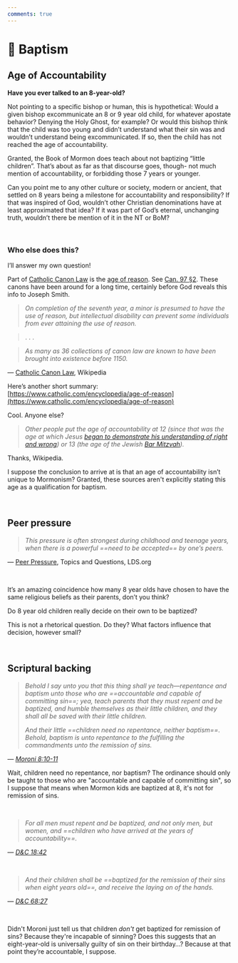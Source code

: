```yaml
---
comments: true
---
```

# 🌊 Baptism
## Age of Accountability
**Have you ever talked to an 8-year-old?**

Not pointing to a specific bishop or human, this is hypothetical: Would a given bishop excommunicate an 8 or 9 year old child, for whatever apostate behavior? Denying the Holy Ghost, for example? Or would this bishop think that the child was too young and didn’t understand what their sin was and wouldn’t understand being excommunicated. If so, then the child has not reached the age of accountability.

Granted, the Book of Mormon does teach about not baptizing “little children”. That’s about as far as that discourse goes, though- not much mention of accountability, or forbidding those 7 years or younger.

Can you point me to any other culture or society, modern or ancient, that settled on 8 years being a milestone for accountability and responsibility? If that was inspired of God, wouldn’t other Christian denominations have at least approximated that idea? If it was part of God’s eternal, unchanging truth, wouldn’t there be mention of it in the NT or BoM?

&nbsp;

### Who else does this?
I’ll answer my own question!

Part of [Catholic Canon Law](https://en.wikipedia.org/wiki/Person_(Catholic_canon_law)\#Age_of_reason) is the [age of reason](https://en.wikipedia.org/wiki/Age_of_accountability#cite_note-1). See [Can. 97 §2](https://www.vatican.va/archive/cod-iuris-canonici/eng/documents/cic_lib1-cann96-123_en.html). These canons have been around for a long time, certainly before God reveals this info to Joseph Smith.

> *On completion of the seventh year, a minor is presumed to have the use of reason, but intellectual disability can prevent some individuals from ever attaining the use of reason.*

> . . .

> *As many as 36 collections of canon law are known to have been brought into existence before 1150.*

— [Catholic Canon Law](https://en.wikipedia.org/wiki/Person_(Catholic_canon_law)#Physical_persons), Wikipedia

Here’s another short summary: [https://www.catholic.com/encyclopedia/age-of-reason](https://www.catholic.com/encyclopedia/age-of-reason)

Cool. Anyone else?

> *Other people put the age of accountability at 12 (since that was the age at which Jesus [began to demonstrate his understanding of right and wrong](https://en.wikipedia.org/wiki/Finding_in_the_Temple)) or 13 (the age of the Jewish [Bar Mitzvah](https://en.wikipedia.org/wiki/Bar_Mitzvah)).*

Thanks, Wikipedia.

I suppose the conclusion to arrive at is that an age of accountability isn’t unique to Mormonism? Granted, these sources aren't explicitly stating this age as a qualification for baptism.

&nbsp;

## Peer pressure
> *This pressure is often strongest during childhood and teenage years, when there is a powerful ==need to be accepted== by one’s peers.*

— [Peer Pressure](https://www.churchofjesuschrist.org/study/manual/gospel-topics/peer-pressure?lang=eng), Topics and Questions, LDS.org

&nbsp;

It’s an amazing coincidence how many 8 year olds have chosen to have the same religious beliefs as their parents, don’t you think?

Do 8 year old children really decide on their own to be baptized?

This is not a rhetorical question. Do they? What factors influence that decision, however small?

&nbsp;

## Scriptural backing
> *Behold I say unto you that this thing shall ye teach—repentance and baptism unto those who are ==accountable and capable of committing sin==; yea, teach parents that they must repent and be baptized, and humble themselves as their little children, and they shall all be saved with their little children.*
>
> *And their little ==children need no repentance, neither baptism==. Behold, baptism is unto repentance to the fulfilling the commandments unto the remission of sins.*

— _[Moroni 8:10-11](https://www.churchofjesuschrist.org/study/scriptures/bofm/moro/8?lang=eng&id=p10-p11#p10)_

Wait, children need no repentance, nor baptism? The ordinance should only be taught to those who are "accountable and capable of committing sin", so I suppose that means when Mormon kids are baptized at 8, it's not for remission of sins.

&nbsp;

> *For all men must repent and be baptized, and not only men, but women, and ==children who have arrived at the years of accountability==.*

— _[D&C 18:42](https://www.churchofjesuschrist.org/study/scriptures/dc-testament/dc/18?lang=eng&id=p42#p42)_

&nbsp;

> *And their children shall be ==baptized for the remission of their sins when eight years old==, and receive the laying on of the hands.*

— _[D&C 68:27](https://www.churchofjesuschrist.org/study/scriptures/dc-testament/dc/68?lang=eng&id=p27#p27)_

&nbsp;

Didn't Moroni just tell us that children *don't* get baptized for remission of sins? Because they're incapable of sinning? Does this suggests that an eight-year-old is universally guilty of sin on their birthday…? Because at that point they’re accountable, I suppose.